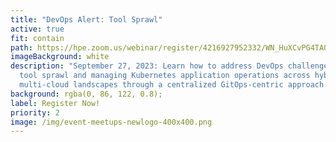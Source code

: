 ```yaml
---
title: "DevOps Alert: Tool Sprawl"
active: true
fit: contain
path: https://hpe.zoom.us/webinar/register/4216927952332/WN_HuXCvPG4TAOdw12fJ3XTpg
imageBackground: white
description: "September 27, 2023: Learn how to address DevOps challenges like
  tool sprawl and managing Kubernetes application operations across hybrid and
  multi-cloud landscapes through a centralized GitOps-centric approach."
background: rgba(0, 86, 122, 0.8);
label: Register Now!
priority: 2
image: /img/event-meetups-newlogo-400x400.png
---
```

